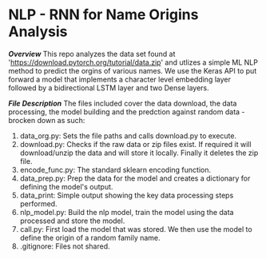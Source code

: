 # NLP - RNN for Name Origins Analysis

***Overview***
This repo analyzes the data set found at 'https://download.pytorch.org/tutorial/data.zip' and utlizes a simple ML NLP method to predict the orgins of various names. We use the Keras API to put forward a model that implements a character level embedding layer followed by a bidirectional LSTM layer and two Dense layers. 

***File Description***
The files included cover the data download, the data processing, the model building and the predction against random data - brocken down as such:

  1. data_org.py:       Sets the file paths and calls download.py to execute.
  2. download.py:       Checks if the raw data or zip files exist. If required it will download/unzip the data and will store it locally. Finally it deletes the zip file.
  3. encode_func.py:    The standard sklearn encoding function.
  4. data_prep.py:      Prep the data for the model and creates a dictionary for defining the model's output.
  5. data_print:        Simple output showing the key data processing steps performed.
  6. nlp_model.py:      Build the nlp model, train the model using the data processed and store the model.
  7. call.py:           First load the model that was stored. We then use the model to define the origin of a random family name.
  8. .gitignore:        Files not shared.
  
